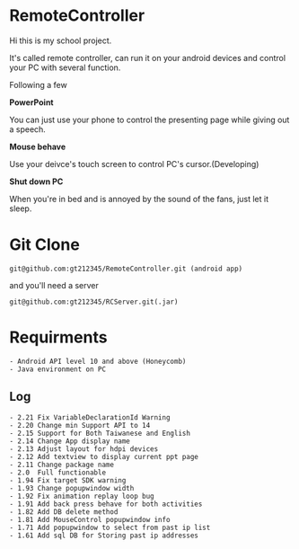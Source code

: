 RemoteController
================
Hi this is my school project.

It's called remote controller, can run it on your android devices and control your PC with several function. 

Following a few

**PowerPoint**
    
You can just use your phone to control the presenting page while giving out a speech.
    
**Mouse behave**
    
 Use your deivce's touch screen to control PC's cursor.(Developing)
    
**Shut down PC**
    
 When you're in bed and is annoyed by the sound of the fans, just let it sleep.
     
# Git Clone
    git@github.com:gt212345/RemoteController.git (android app)
and you'll need a server

	git@github.com:gt212345/RCServer.git(.jar)

# Requirments
    - Android API level 10 and above (Honeycomb)
    - Java environment on PC

## Log

	- 2.21 Fix VariableDeclarationId Warning
	- 2.20 Change min Support API to 14
	- 2.15 Support for Both Taiwanese and English
    - 2.14 Change App display name
    - 2.13 Adjust layout for hdpi devices
    - 2.12 Add textview to display current ppt page
    - 2.11 Change package name
    - 2.0  Full functionable
    - 1.94 Fix target SDK warning
    - 1.93 Change popupwindow width
    - 1.92 Fix animation replay loop bug
    - 1.91 Add back press behave for both activities
    - 1.82 Add DB delete method
    - 1.81 Add MouseControl popupwindow info
    - 1.71 Add popupwindow to select from past ip list
    - 1.61 Add sql DB for Storing past ip addresses
